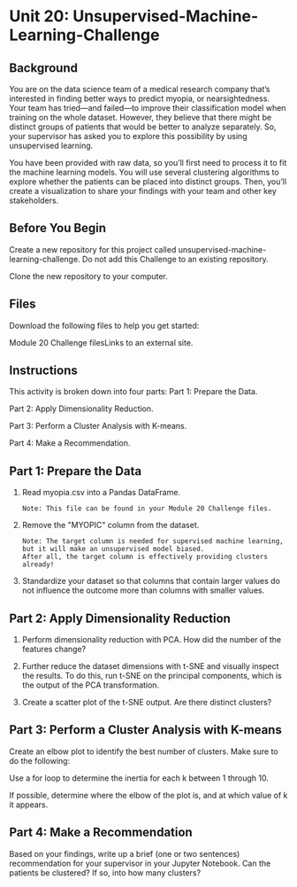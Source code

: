 # Unit 20: Unsupervised-Machine-Learning-Challenge
   

## Background
You are on the data science team of a medical research company that’s interested in finding better ways to predict myopia, or nearsightedness. Your team has tried—and failed—to improve their classification model when training on the whole dataset. However, they believe that there might be distinct groups of patients that would be better to analyze separately. So, your supervisor has asked you to explore this possibility by using unsupervised learning.

You have been provided with raw data, so you’ll first need to process it to fit the machine learning models. You will use several clustering algorithms to explore whether the patients can be placed into distinct groups. Then, you’ll create a visualization to share your findings with your team and other key stakeholders.

## Before You Begin
Create a new repository for this project called unsupervised-machine-learning-challenge. Do not add this Challenge to an existing repository.

Clone the new repository to your computer.

## Files
Download the following files to help you get started:

Module 20 Challenge filesLinks to an external site.

## Instructions
This activity is broken down into four parts:
Part 1: Prepare the Data.

Part 2: Apply Dimensionality Reduction.

Part 3: Perform a Cluster Analysis with K-means.

Part 4: Make a Recommendation.

## Part 1: Prepare the Data
1. Read myopia.csv into a Pandas DataFrame.

       Note: This file can be found in your Module 20 Challenge files.
2. Remove the "MYOPIC" column from the dataset.

       Note: The target column is needed for supervised machine learning, but it will make an unsupervised model biased. 
       After all, the target column is effectively providing clusters already!
3. Standardize your dataset so that columns that contain larger values do not influence the outcome more than columns with smaller values.

## Part 2: Apply Dimensionality Reduction
1. Perform dimensionality reduction with PCA. How did the number of the features change?


2. Further reduce the dataset dimensions with t-SNE and visually inspect the results. To do this, run t-SNE on the principal components, which is the output of the PCA transformation.

3. Create a scatter plot of the t-SNE output. Are there distinct clusters?

## Part 3: Perform a Cluster Analysis with K-means
Create an elbow plot to identify the best number of clusters. Make sure to do the following:

Use a for loop to determine the inertia for each k between 1 through 10.

If possible, determine where the elbow of the plot is, and at which value of k it appears.

## Part 4: Make a Recommendation
Based on your findings, write up a brief (one or two sentences) recommendation for your supervisor in your Jupyter Notebook. Can the patients be clustered? If so, into how many clusters?
